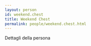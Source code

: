 ```yaml
---
layout: person
id: weekend.chest
title: Weekend Chest
permalink: people/weekend.chest.html
---
```


Dettagli della persona